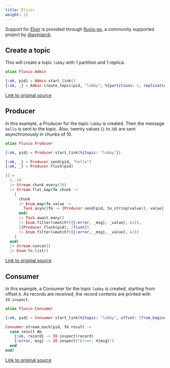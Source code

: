 ```yaml
---
title: Elixir 
weight: 15
---
```


Support for [Elixir](https://elixir-lang.org/) is provided through [fluvio-ex](https://github.com/viniarck/fluvio-ex), a community supported project by [@aviniarck](https://github.com/viniarck).


## Create a topic

This will create a topic `lobby` with 1 partition and 1 replica.

```elixir
alias Fluvio.Admin

{:ok, pid} = Admin.start_link()
{:ok, _} = Admin.create_topic(pid, "lobby", %{partitions: 1, replication: 1})
```

[Link to original source](https://github.com/viniarck/fluvio-ex/blob/master/examples/admin.exs)

## Producer

In this example, a Producer for the topic `lobby` is created. Then the message `hello` is sent to the topic. Also, twenty values (`1` to `20`) are sent asynchronously in chunks of 10.

```elixir
alias Fluvio.Producer

{:ok, pid} = Producer.start_link(%{topic: "lobby"})

{:ok, _} = Producer.send(pid, "hello")
{:ok, _} = Producer.flush(pid)

[] =
  1..20
  |> Stream.chunk_every(10)
  |> Stream.flat_map(fn chunk ->
    [
      chunk
      |> Enum.map(fn value ->
        Task.async(fn -> {Producer.send(pid, to_string(value)), value} end)
      end)
      |> Task.await_many()
      |> Enum.filter(&match?({{:error, _msg}, _value}, &1)),
      [{Producer.flush(pid), :flush}]
      |> Enum.filter(&match?({{:error, _msg}, _value}, &1))
    ]
  end)
  |> Stream.concat()
  |> Enum.to_list()
  ```

[Link to original source](https://github.com/viniarck/fluvio-ex/blob/master/examples/producer.exs)

## Consumer

In this example, a Consumer for the topic `lobby` is created, starting from offset `0`. As records are received, the record contents are printed with `IO.inspect`.

```elixir
alias Fluvio.Consumer

{:ok, pid} = Consumer.start_link(%{topic: "lobby", offset: [from_beginning: 0]})

Consumer.stream_each(pid, fn result ->
  case result do
    {:ok, record} -> IO.inspect(record)
    {:error, msg} -> IO.inspect("Error: #{msg}")
  end
end)
```

[Link to original source](https://github.com/viniarck/fluvio-ex/blob/master/examples/consumer.exs)